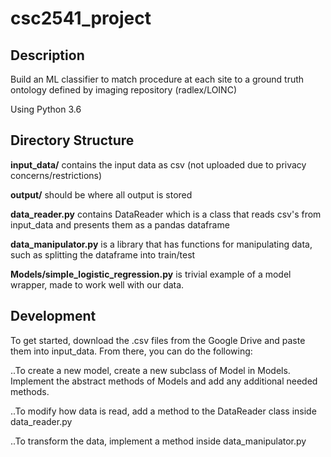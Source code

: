 # csc2541_project

## Description
Build an ML classifier to match procedure at each site to a ground truth ontology defined by imaging repository (radlex/LOINC)

Using Python 3.6

## Directory Structure
**input_data/** contains the input data as csv (not uploaded due to privacy concerns/restrictions)

**output/** should be where all output is stored

**data_reader.py** contains DataReader which is a class that reads csv's from input_data and presents them as a pandas dataframe

**data_manipulator.py** is a library that has functions for manipulating data, such as splitting the dataframe into train/test

**Models/simple_logistic_regression.py** is trivial example of a model wrapper, made to work well with our data.

## Development
To get started, download the .csv files from the Google Drive and paste them into input_data. From there, you can do the following:

..To create a new model, create a new subclass of Model in Models. Implement the abstract methods of Models and add any additional needed methods.

..To modify how data is read, add a method to the DataReader class inside data_reader.py

..To transform the data, implement a method inside data_manipulator.py


